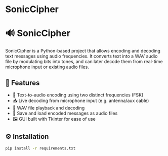 # SonicCipher



# 🔊 SonicCipher

SonicCipher is a Python-based project that allows encoding and decoding text messages using audio frequencies. It converts text into a WAV audio file by modulating bits into tones, and can later decode them from real-time microphone input or existing audio files.

## 🚀 Features

- 🔐 Text-to-audio encoding using two distinct frequencies (FSK)
- 📥 Live decoding from microphone input (e.g. antenna/aux cable)
- 🎵 WAV file playback and decoding
- 💾 Save and load encoded messages as audio files
- 🖼️ GUI built with Tkinter for ease of use



## ⚙️ Installation

```bash
pip install -r requirements.txt
